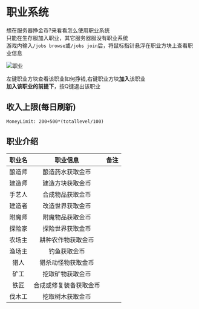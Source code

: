 # 职业系统

想在服务器挣金币?来看看怎么使用职业系统  
只能在生存服加入职业，其它服务器服没有职业系统  
游戏内输入`/jobs browse`或`/jobs join`后，将鼠标指针悬浮在职业方块上查看职业信息

![职业](/images/职业.png)

左键职业方块查看该职业如何挣钱,右键职业方块**加入**该职业  
**加入该职业的前提下**，按Q键退出该职业  

## 收入上限(每日刷新)

`MoneyLimit: 200+500*(totallevel/100)`

## 职业介绍

|  职业名   |               职业信息               |                            备注                            |
| :---------: | :----------------------------------: | :--------------------------------------------------------: |
|  酿造师  |     酿造药水获取金币     |
|  建造师  |        建造方块获取金币  |
|  手艺人  |      合成物品获取金币    |
|  建造者  |        改造世界获取金币  |
|  附魔师  |       附魔物品获取金币   |
|  探险家  |      探险世界获取金币    |
|  农场主  |       耕种农作物获取金币   |
|  渔场主  |       钓鱼获取金币   |
|  猎人  |     猎杀动怪物获取金币     |
|  矿工  |     挖取矿物获取金币     |
|  铁匠  |       合成或修复装备获取金币   |
|  伐木工  |     挖取树木获取金币     |